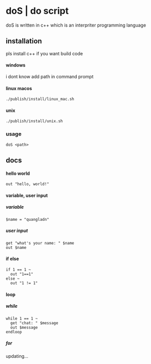 # doS | do script

doS is written in c++ which is an interpriter programming language

## installation
pls install c++ if you want build code

#### windows
i dont know add path in command prompt

#### linux macos
```
./publish/install/linux_mac.sh
```

#### unix
```
./publish/install/unix.sh
```

### usage
```
doS <path>
```

## docs

#### hello world
```
out "hello, world!"
```

#### variable, user input

##### variable
```
$name = "quangladn"
```

##### user input
```
get "what's your name: " $name
out $name
```

#### if else
```
if 1 == 1 ~
  out "1==1"
else ~
  out "1 != 1"
```
#### loop

##### while
```
while 1 == 1 ~
  get "chat: " $message
  out $message
endloop
```

##### for
updating...

